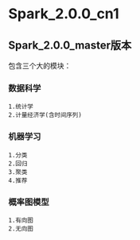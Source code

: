 # Spark_2.0.0_cn1
## Spark_2.0.0_master版本
   包含三个大的模块：
### 数据科学
    1.统计学
    2.计量经济学(含时间序列)
### 机器学习
    1.分类
    2.回归
    3.聚类
    4.推荐
### 概率图模型
    1.有向图
    2.无向图

